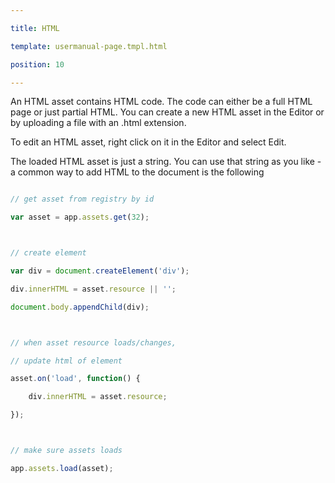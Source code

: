 ---
title: HTML
template: usermanual-page.tmpl.html
position: 10
---

An HTML asset contains HTML code. The code can either be a full HTML page or just partial HTML. You can create a new HTML asset in the Editor or by uploading a file with an .html extension.

To edit an HTML asset, right click on it in the Editor and select Edit.

The loaded HTML asset is just a string. You can use that string as you like - a common way to add HTML to the document is the following

```javascript
// get asset from registry by id
var asset = app.assets.get(32);

// create element
var div = document.createElement('div');
div.innerHTML = asset.resource || '';
document.body.appendChild(div);

// when asset resource loads/changes,
// update html of element
asset.on('load', function() {
    div.innerHTML = asset.resource;
});

// make sure assets loads
app.assets.load(asset);
```

